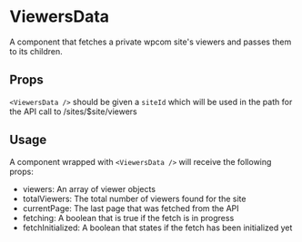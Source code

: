 # ViewersData

A component that fetches a private wpcom site's viewers and passes them to its children.

## Props

`<ViewersData />` should be given a `siteId` which will be used in the path for the API call to /sites/\$site/viewers

## Usage

A component wrapped with `<ViewersData />` will receive the following props:

- viewers: An array of viewer objects
- totalViewers: The total number of viewers found for the site
- currentPage: The last page that was fetched from the API
- fetching: A boolean that is true if the fetch is in progress
- fetchInitialized: A boolean that states if the fetch has been initialized yet
